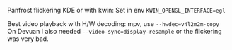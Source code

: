 Panfrost flickering KDE or with kwin: Set in env `KWIN_OPENGL_INTERFACE=egl`

Best video playback with H/W decoding:  mpv,  use `--hwdec=v4l2m2m-copy`   
On Devuan I also needed `--video-sync=display-resample` or the flickering was very bad.
